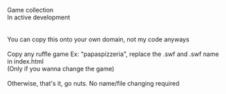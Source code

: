 Game collection <br>
In active development
<br>
<br>
<br>
You can copy this onto your own domain, not my code anyways <br> <br>
Copy any ruffle game Ex: "papaspizzeria", replace the .swf and .swf name in index.html <br>
(Only if you wanna change the game) <br> <br>
Otherwise, that's it, go nuts. No name/file changing required
